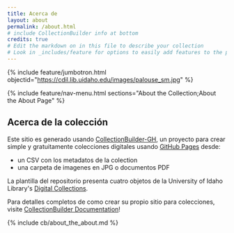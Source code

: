 ```yaml
---
title: Acerca de
layout: about
permalink: /about.html
# include CollectionBuilder info at bottom
credits: true
# Edit the markdown on in this file to describe your collection
# Look in _includes/feature for options to easily add features to the page
---
```


{% include feature/jumbotron.html objectid="https://cdil.lib.uidaho.edu/images/palouse_sm.jpg" %}

{% include feature/nav-menu.html sections="About the Collection;About the About Page" %}

## Acerca de la colección

Este sitio es generado usando [CollectionBuilder-GH](https://collectionbuilding.github.io/gh/), un proyecto para crear simple y gratuitamente colecciones digitales usando [GitHub Pages](https://pages.github.com/) desde: 

- un CSV con los metadatos de la colection
- una carpeta de imagenes en JPG o documentos PDF

La plantilla del repositorio presenta cuatro objetos de la University of Idaho Library's [Digital Collections](https://www.lib.uidaho.edu/digital). 

Para detalles completos de como crear su propio sitio para colecciones, visite [CollectionBuilder Documentation](https://collectionbuilder.github.io/cb-docs/)!

<!-- IMPORTANT!!! DELETE this comment and the include below when you are finished editing this page for your collection. The include below introduces about page features. They will show up on your collection's about page until you delete it.  -->
{% include cb/about_the_about.md %} 
